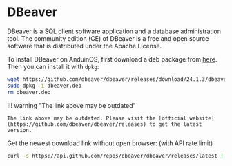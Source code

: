 # DBeaver

DBeaver is a SQL client software application and a database administration tool. The community edition (CE) of DBeaver is a free and open source software that is distributed under the Apache License.

To install DBeaver on AnduinOS, first download a deb package from [here](https://github.com/dbeaver/dbeaver/releases). Then you can install it with `dpkg`:

<!-- The link needs to be updated regularly. -->

```bash
wget https://github.com/dbeaver/dbeaver/releases/download/24.1.3/dbeaver-ce_24.1.3_amd64.deb -O dbeaver.deb
sudo dpkg -i dbeaver.deb
rm dbeaver.deb
```

!!! warning "The link above may be outdated"

    The link above may be outdated. Please visit the [official website](https://github.com/dbeaver/dbeaver/releases) to get the latest version.

Get the newest download link without open browser: (with API rate limit)

```bash
curl -s https://api.github.com/repos/dbeaver/dbeaver/releases/latest | grep browser_download_url | grep amd64.deb | cut -d '"' -f 4
```

